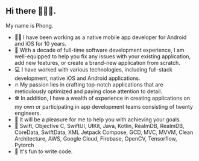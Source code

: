 ## Hi there 🙋🏻‍♂️.
 My name is Phong.

- 🧑‍💻 I have been working as a native mobile app developer for Android and iOS for 10 years.
- 🌱 With a decade of full-time software development experience, I am well-equipped to help you fix any issues with your existing application, add new features, or create a brand-new application from scratch.
- 💻 I have worked with various technologies, including full-stack development, native iOS and Android applications.
- 🔥 My passion lies in crafting top-notch applications that are meticulously optimized and paying close attention to detail.
- ⚽ In addition, I have a wealth of experience in creating applications on my own or participating in app development teams consisting of twenty engineers.
- 🚀 It will be a pleasure for me to help you with achieving your goals.
- 💪 Swift, Objective C, SwiftUI, UIKit, Java, Kotlin, RealmDB, RealmDB, CoreData, SwiftData, XML Jetpack Compose, GCD, MVC, MVVM, Clean Architecture, AWS, Google Cloud, Firebase, OpenCV, Tensorflow, Pytorch
- 🥳 It's fun to write code.

